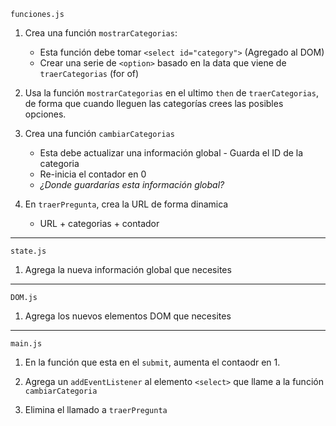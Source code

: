 `funciones.js`

1. Crea una función `mostrarCategorias`:

    - Esta función debe tomar `<select id="category">` (Agregado al DOM)
    - Crear una serie de `<option>` basado en la data que viene de `traerCategorias` (for of)

1. Usa la función `mostrarCategorias` en el ultimo `then` de `traerCategorias`, de forma que cuando lleguen las categorías crees las posibles opciones.

1. Crea una función `cambiarCategorias`

    - Esta debe actualizar una información global - Guarda el ID de la categoria
    - Re-inicia el contador en 0
    - _¿Donde guardarías esta información global?_

1. En `traerPregunta`, crea la URL de forma dinamica
    - URL + categorias + contador

---

`state.js`

1. Agrega la nueva información global que necesites

---

`DOM.js`

1. Agrega los nuevos elementos DOM que necesites

---

`main.js`

1. En la función que esta en el `submit`, aumenta el contaodr en 1.

1. Agrega un `addEventListener` al elemento `<select>` que llame a la función `cambiarCategoria`

1. Elimina el llamado a `traerPregunta`
